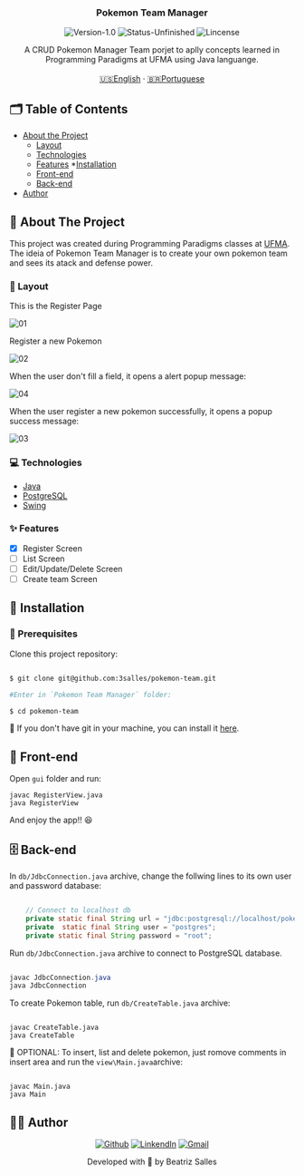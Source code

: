 <p align="center">
  <h3 align="center">Pokemon Team Manager</h3>

<p align="center">
  <img src="https://img.shields.io/static/v1?label=Version&message=1.0&color=7159c1" alt="Version-1.0" />
  <img src="https://img.shields.io/badge/status-unfinished-orange" alt="Status-Unfinished "/>
  <img src="https://img.shields.io/static/v1?label=Lincense&message=MIT&color=0000ff " alt="Lincense" />
</p>

<p align="center">
    A CRUD  Pokemon Manager Team porjet to aplly concepts learned in Programming Paradigms at UFMA using Java languange.
    <br />
    <br />
    <a href="README.md">🇺🇸English</a>
    ·
    <a href="README-pt.md">🇧🇷Portuguese</a>
  </p>
</p>

<!-- TABLE OF CONTENTS -->

## 🗂 Table of Contents

* [About the Project](#book-about-the-project)
  * [Layout](#art-layout)
  * [Technologies](#computer-technologies)
  * [Features](#sparkles-features)
*[Installation](#bricks-installation)
  * [Front-end](#lipstick-front-end)
  * [Back-end](#file_cabinet-back-end)
* [Author](#woman_technologist-author)

## :book: About The Project

This project was created during Programming Paradigms classes at [UFMA](https://portalpadrao.ufma.br/site). The ideia of Pokemon Team Manager is to create your own pokemon team and sees its atack and defense power.

### :art: Layout

This is the Register Page

![01](https://user-images.githubusercontent.com/62452619/113948991-969ad800-97e4-11eb-8fb2-ac3704db159d.png)

Register a new Pokemon

![02](https://user-images.githubusercontent.com/62452619/113948994-97cc0500-97e4-11eb-96b9-4ec5e192b45d.png)

When the user don't fill a field, it opens a alert popup message:

![04](https://user-images.githubusercontent.com/62452619/113949004-9a2e5f00-97e4-11eb-9918-7f1950dcfa19.png)

When the user register a new pokemon successfully, it opens a popup success message:

![03](https://user-images.githubusercontent.com/62452619/113949001-98fd3200-97e4-11eb-97fd-80d21720efa2.png)
### :computer: Technologies

- [Java](https://www.java.com/pt-BR/)
- [PostgreSQL](https://www.postgresql.org)
- [Swing]()

### :sparkles: Features

- [x] Register Screen
- [ ] List Screen
- [ ] Edit/Update/Delete Screen
- [ ] Create team Screen

## :bricks: Installation

### :construction: Prerequisites

Clone this project repository:

```bash

$ git clone git@github.com:3salles/pokemon-team.git

#Enter in `Pokemon Team Manager` folder:

$ cd pokemon-team
```

🚨 If you don't have git in your machine, you can install it [here](https://git-scm.com/downloads).

## :lipstick: Front-end

Open `gui` folder and run:
```shell
javac RegisterView.java
java RegisterView

```

And enjoy the app!! :laughing:
## :file_cabinet: Back-end

In `db/JdbcConnection.java` archive, change the follwing lines to its own user and password database:

```java

	// Connect to localhost db
	private static final String url = "jdbc:postgresql://localhost/pokemon";
	private  static final String user = "postgres";
	private static final String password = "root";

```

Run `db/JdbcConnection.java` archive to connect to PostgreSQL database.

```java

javac JdbcConnection.java
java JdbcConnection
```

To create Pokemon table, run `db/CreateTable.java` archive:

```shell

javac CreateTable.java
java CreateTable

```

🚨 OPTIONAL: To insert, list and delete pokemon, just romove comments in insert area and run the `view\Main.java`archive:

```shell

javac Main.java
java Main

```

## :woman_technologist: Author

<p align="center">
  <a href="https://github.com/3salles"><img src="https://img.shields.io/badge/-Github-000?style=flat-square&logo=Github&logoColor=white&link=https://github.com/3salles" alt="Github" /></a>
  <a href="https://www.linkedin.com/in/beatriz-salles-b701a31a6/"><img src="https://img.shields.io/badge/-LinkedIn-blue?style=flat-square&logo=Linkedin&logoColor=white&link=https://www.linkedin.com/in/beatriz-salles-b701a31a6" alt="LinkendIn" /></a>
  <a href="mailto:beatrizsallesss@gmail.com"><img src="https://img.shields.io/badge/-Gmail-c14438?style=flat-square&logo=Gmail&logoColor=white&link=mailto:beatrizsallesss@gmail.com" alt="Gmail" /></a>
</p>

<p align="center">Developed with 💜 by Beatriz Salles</p>
